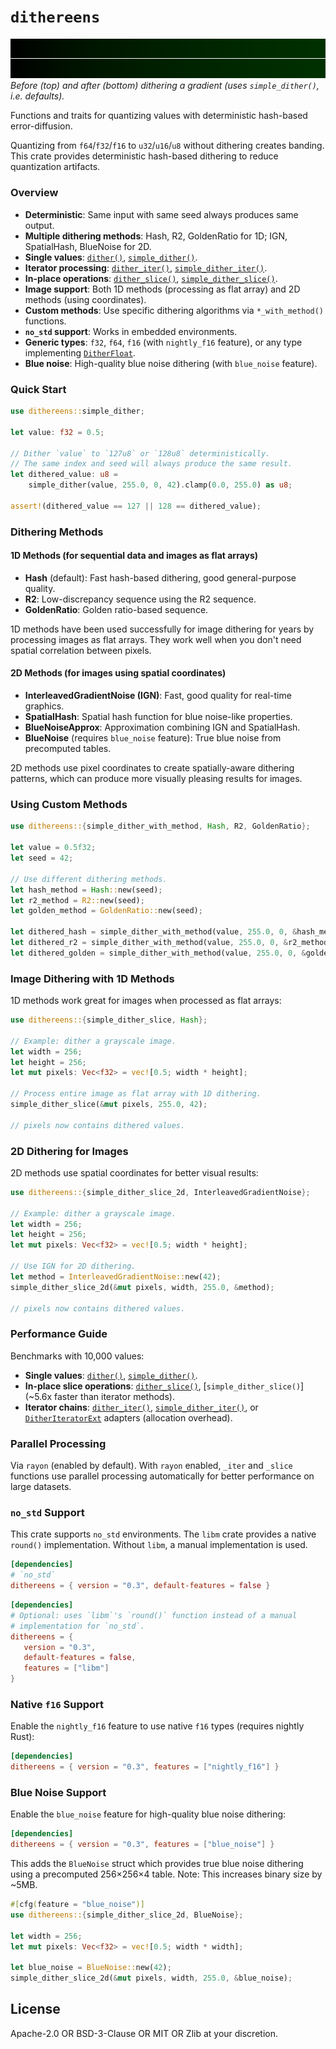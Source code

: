 # `dithereens`

![Before/after dithering](before_after_dither.png)
_Before (top) and after (bottom) dithering a gradient (uses `simple_dither()`, i.e. defaults)._

<!-- cargo-rdme start -->

Functions and traits for quantizing values with deterministic hash-based
error-diffusion.

Quantizing from `f64`/`f32`/`f16` to `u32`/`u16`/`u8` without dithering
creates banding. This crate provides deterministic hash-based dithering to
reduce quantization artifacts.

### Overview

- **Deterministic**: Same input with same seed always produces same output.
- **Multiple dithering methods**: Hash, R2, GoldenRatio for 1D; IGN, SpatialHash, BlueNoise for 2D.
- **Single values**: [`dither()`](https://docs.rs/dithereens/latest/dithereens/fn.dither.html), [`simple_dither()`](https://docs.rs/dithereens/latest/dithereens/fn.simple_dither.html).
- **Iterator processing**: [`dither_iter()`](https://docs.rs/dithereens/latest/dithereens/fn.dither_iter.html), [`simple_dither_iter()`](https://docs.rs/dithereens/latest/dithereens/fn.simple_dither_iter.html).
- **In-place operations**: [`dither_slice()`](https://docs.rs/dithereens/latest/dithereens/fn.dither_slice.html), [`simple_dither_slice()`](https://docs.rs/dithereens/latest/dithereens/fn.simple_dither_slice.html).
- **Image support**: Both 1D methods (processing as flat array) and 2D methods (using coordinates).
- **Custom methods**: Use specific dithering algorithms via `*_with_method()` functions.
- **`no_std` support**: Works in embedded environments.
- **Generic types**: `f32`, `f64`, `f16` (with `nightly_f16` feature), or
  any type implementing [`DitherFloat`](https://docs.rs/dithereens/latest/dithereens/trait.DitherFloat.html).
- **Blue noise**: High-quality blue noise dithering (with `blue_noise` feature).

### Quick Start

```rust
use dithereens::simple_dither;

let value: f32 = 0.5;

// Dither `value` to `127u8` or `128u8` deterministically.
// The same index and seed will always produce the same result.
let dithered_value: u8 =
    simple_dither(value, 255.0, 0, 42).clamp(0.0, 255.0) as u8;

assert!(dithered_value == 127 || 128 == dithered_value);
```

### Dithering Methods

#### 1D Methods (for sequential data and images as flat arrays)
- **Hash** (default): Fast hash-based dithering, good general-purpose quality.
- **R2**: Low-discrepancy sequence using the R2 sequence.
- **GoldenRatio**: Golden ratio-based sequence.

1D methods have been used successfully for image dithering for years by
processing images as flat arrays. They work well when you don't need
spatial correlation between pixels.

#### 2D Methods (for images using spatial coordinates)
- **InterleavedGradientNoise (IGN)**: Fast, good quality for real-time graphics.
- **SpatialHash**: Spatial hash function for blue noise-like properties.
- **BlueNoiseApprox**: Approximation combining IGN and SpatialHash.
- **BlueNoise** (requires `blue_noise` feature): True blue noise from precomputed tables.

2D methods use pixel coordinates to create spatially-aware dithering patterns,
which can produce more visually pleasing results for images.

### Using Custom Methods

```rust
use dithereens::{simple_dither_with_method, Hash, R2, GoldenRatio};

let value = 0.5f32;
let seed = 42;

// Use different dithering methods.
let hash_method = Hash::new(seed);
let r2_method = R2::new(seed);
let golden_method = GoldenRatio::new(seed);

let dithered_hash = simple_dither_with_method(value, 255.0, 0, &hash_method);
let dithered_r2 = simple_dither_with_method(value, 255.0, 0, &r2_method);
let dithered_golden = simple_dither_with_method(value, 255.0, 0, &golden_method);
```

### Image Dithering with 1D Methods

1D methods work great for images when processed as flat arrays:

```rust
use dithereens::{simple_dither_slice, Hash};

// Example: dither a grayscale image.
let width = 256;
let height = 256;
let mut pixels: Vec<f32> = vec![0.5; width * height];

// Process entire image as flat array with 1D dithering.
simple_dither_slice(&mut pixels, 255.0, 42);

// pixels now contains dithered values.
```

### 2D Dithering for Images

2D methods use spatial coordinates for better visual results:

```rust
use dithereens::{simple_dither_slice_2d, InterleavedGradientNoise};

// Example: dither a grayscale image.
let width = 256;
let height = 256;
let mut pixels: Vec<f32> = vec![0.5; width * height];

// Use IGN for 2D dithering.
let method = InterleavedGradientNoise::new(42);
simple_dither_slice_2d(&mut pixels, width, 255.0, &method);

// pixels now contains dithered values.
```

### Performance Guide

Benchmarks with 10,000 values:

- **Single values**: [`dither()`](https://docs.rs/dithereens/latest/dithereens/fn.dither.html), [`simple_dither()`](https://docs.rs/dithereens/latest/dithereens/fn.simple_dither.html).
- **In-place slice operations**: [`dither_slice()`](https://docs.rs/dithereens/latest/dithereens/fn.dither_slice.html),
  [`simple_dither_slice()`] (~5.6x faster than iterator methods).
- **Iterator chains**: [`dither_iter()`](https://docs.rs/dithereens/latest/dithereens/fn.dither_iter.html), [`simple_dither_iter()`](https://docs.rs/dithereens/latest/dithereens/fn.simple_dither_iter.html), or
  [`DitherIteratorExt`](https://docs.rs/dithereens/latest/dithereens/trait.DitherIteratorExt.html) adapters (allocation overhead).

### Parallel Processing

Via `rayon` (enabled by default). With `rayon` enabled, `_iter` and
`_slice` functions use parallel processing automatically for better performance
on large datasets.

### `no_std` Support

This crate supports `no_std` environments. The `libm` crate provides a
native `round()` implementation. Without `libm`, a manual implementation is
used.

```toml
[dependencies]
# `no_std`
dithereens = { version = "0.3", default-features = false }
```

```toml
[dependencies]
# Optional: uses `libm`'s `round()` function instead of a manual
# implementation for `no_std`.
dithereens = {
   version = "0.3",
   default-features = false,
   features = ["libm"]
}
```

### Native `f16` Support

Enable the `nightly_f16` feature to use native `f16` types (requires nightly
Rust):

```toml
[dependencies]
dithereens = { version = "0.3", features = ["nightly_f16"] }
```

### Blue Noise Support

Enable the `blue_noise` feature for high-quality blue noise dithering:

```toml
[dependencies]
dithereens = { version = "0.3", features = ["blue_noise"] }
```

This adds the `BlueNoise` struct which provides true blue noise dithering
using a precomputed 256×256×4 table. Note: This increases binary size by ~5MB.

```rust
#[cfg(feature = "blue_noise")]
use dithereens::{simple_dither_slice_2d, BlueNoise};

let width = 256;
let mut pixels: Vec<f32> = vec![0.5; width * width];

let blue_noise = BlueNoise::new(42);
simple_dither_slice_2d(&mut pixels, width, 255.0, &blue_noise);
```

<!-- cargo-rdme end -->

## License

Apache-2.0 OR BSD-3-Clause OR MIT OR Zlib at your discretion.
